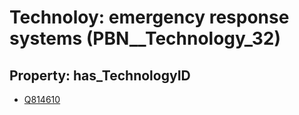 # Technoloy: __emergency response systems__ (PBN__Technology_32)

## Property: has_TechnologyID

* [Q814610](Q814610)


